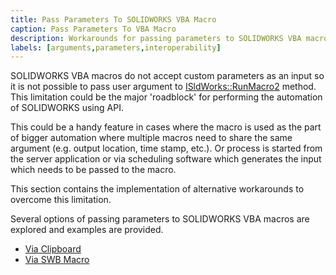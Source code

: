```yaml
---
title: Pass Parameters To SOLIDWORKS VBA Macro
caption: Pass Parameters To VBA Macro
description: Workarounds for passing parameters to SOLIDWORKS VBA macro from external applications
labels: [arguments,parameters,interoperability]
---
```

SOLIDWORKS VBA macros do not accept custom parameters as an input so it is not possible to pass user argument to [ISldWorks::RunMacro2](http://help.solidworks.com/2012/english/api/sldworksapi/solidworks.interop.sldworks~solidworks.interop.sldworks.isldworks~runmacro2.html) method. This limitation could be the major 'roadblock' for performing the automation of SOLIDWORKS using API.

This could be a handy feature in cases where the macro is used as the part of bigger automation where multiple macros need to share the same argument (e.g. output location, time stamp, etc.). Or process is started from the server application or via scheduling software which generates the input which needs to be passed to the macro.  

This section contains the implementation of alternative workarounds to overcome this limitation.

Several options of passing parameters to SOLIDWORKS VBA macros are explored and examples are provided.

* [Via Clipboard](via-clipboard)
* [Via SWB Macro](via-swb-macro)
